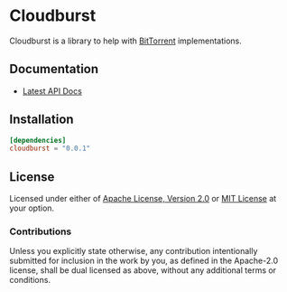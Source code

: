 # Cloudburst

Cloudburst is a library to help with [BitTorrent][bep_0003] implementations.

## Documentation

* [Latest API Docs][docs_rs_cloudburst]

## Installation

```toml
[dependencies]
cloudburst = "0.0.1"
```

## License

Licensed under either of [Apache License, Version 2.0][LICENSE_APACHE] or [MIT
License][LICENSE_MIT] at your option.

### Contributions

Unless you explicitly state otherwise, any contribution intentionally submitted
for inclusion in the work by you, as defined in the Apache-2.0 license, shall be
dual licensed as above, without any additional terms or conditions.

[bep_0003]: http://www.bittorrent.org/beps/bep_0003.html
[docs_rs_cloudburst]: https://docs.rs/cloudburst
[LICENSE_APACHE]: LICENSE-APACHE
[LICENSE_MIT]: LICENSE-MIT